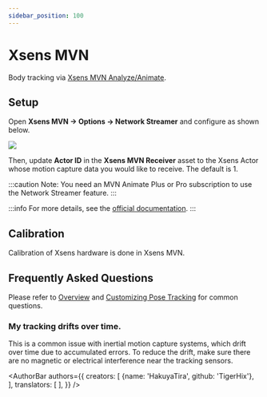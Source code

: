 ```yaml
---
sidebar_position: 100
---
```


# Xsens MVN

Body tracking via [Xsens MVN Analyze/Animate](https://base.xsens.com/s/motion-capture-mvn-software?language=en\_US).

## Setup

Open **Xsens MVN → Options → Network Streamer** and configure as shown below.

![](/doc-img/zh-xens-1.webp)

Then, update **Actor ID** in the **Xsens MVN Receiver** asset to the Xsens Actor whose motion capture data you would like to receive. The default is 1.

:::caution
Note: You need an MVN Animate Plus or Pro subscription to use the Network Streamer feature.
:::

:::info
For more details, see the [official documentation](https://base.xsens.com/s/article/MVN-Unity-Live-Plugin?language=en\_US).
:::

## Calibration

Calibration of Xsens hardware is done in Xsens MVN.

## Frequently Asked Questions

Please refer to [Overview](overview#FAQ) and [Customizing Pose Tracking](body-tracking#FAQ) for common questions.

### My tracking drifts over time.

This is a common issue with inertial motion capture systems, which drift over time due to accumulated errors. To reduce the drift, make sure there are no magnetic or electrical interference near the tracking sensors.

<AuthorBar authors={{
  creators: [
    {name: 'HakuyaTira', github: 'TigerHix'},
  ],
  translators: [
  ],
}} />